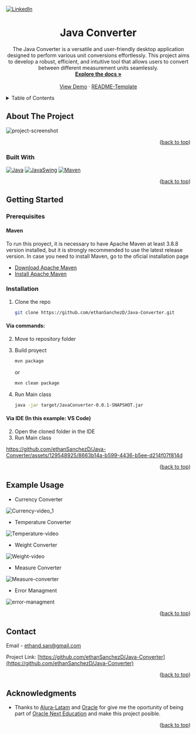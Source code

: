 <!-- Improved compatibility of back to top link: See: https://github.com/othneildrew/Best-README-Template/pull/73 -->
<a name="readme-top"></a>



<!-- PROJECT SHIELDS -->
<!--
*** I'm using markdown "reference style" links for readability.
*** Reference links are enclosed in brackets [ ] instead of parentheses ( ).
*** See the bottom of this document for the declaration of the reference variables
*** for contributors-url, forks-url, etc. This is an optional, concise syntax you may use.
*** https://www.markdownguide.org/basic-syntax/#reference-style-links
-->
[![LinkedIn][linkedin-shield]][linkedin-url]



<!-- PROJECT LOGO -->
<!-- <br />
<div align="center">
  <a href="https://github.com/ethanSanchezD/Java-Converter">
    <img src="images/logo.png" alt="Logo" width="80" height="80">
  </a> -->

<h1 align="center">Java Converter</h1>

  <p align="center">
    The Java Converter is a versatile and user-friendly desktop application designed to perform various unit conversions effortlessly. This project aims to develop a robust, efficient, and intuitive tool that allows users to convert between different measurement units seamlessly.
    <br />
    <a href="https://github.com/ethanSanchezD/Java-Converter"><strong>Explore the docs »</strong></a>
    <br />
    <br />
    <a href="#example-usage">View Demo</a>
    ·
    <a href="https://github.com/othneildrew/Best-README-Template/tree/master">README-Template</a>
  </p>
</div>



<!-- TABLE OF CONTENTS -->
<details>
  <summary>Table of Contents</summary>
  <ol>
    <li>
      <a href="#about-the-project">About The Project</a>
      <ul>
        <li><a href="#built-with">Built With</a></li>
      </ul>
    </li>
    <li>
      <a href="#getting-started">Getting Started</a>
      <ul>
        <li><a href="#prerequisites">Prerequisites</a></li>
        <li><a href="#installation">Installation</a></li>
      </ul>
    </li>
    <li><a href="#example-usage">Example Usage</a></li>
    <li><a href="#contact">Contact</a></li>
    <li><a href="#acknowledgments">Acknowledgments</a></li>
  </ol>
</details>



<!-- ABOUT THE PROJECT -->
## About The Project


![project-screenshot](https://github.com/ethanSanchezD/Java-Converter/assets/129548925/93455b9a-59f8-441a-8631-118a4c2e2e54)




<p align="right">(<a href="#readme-top">back to top</a>)</p>



### Built With

[![Java][Java.com]][Java-url]
[![JavaSwing][JavaSwing.html]][Java-swing-url]
[![Maven][Maven.org]][Maven-url]

<p align="right">(<a href="#readme-top">back to top</a>)</p>



<!-- GETTING STARTED -->
## Getting Started

### Prerequisites

#### Maven 
To run this proyect, it is necessary to have Apache Maven at least 3.8.8 version installed, but it is strongly recommended to use the latest release version.
In case you need to install Maven, go to the oficial installation page

* [Download Apache Maven](https://maven.apache.org/download.cgi)
* [Install Apache Maven](https://maven.apache.org/install.html)
### Installation


1. Clone the repo
   ```sh
   git clone https://github.com/ethanSanchezD/Java-Converter.git
   ```



#### Via commands:

2. Move to repository folder

3. Build proyect
   ```sh
   mvn package
   ```
   or
    ```sh
   mvn clean package
   ```
5. Run Main class
   ```sh
   java -jar target/JavaConverter-0.0.1-SNAPSHOT.jar
   ```
#### Via IDE (In this example: VS Code)
2. Open the cloned folder in the IDE
3. Run Main class




https://github.com/ethanSanchezD/Java-Converter/assets/129548925/8663b14a-b599-4436-b5ee-d214f07f814d


   



<p align="right">(<a href="#readme-top">back to top</a>)</p>



<!-- USAGE EXAMPLES -->
## Example Usage

* Currency Converter


![Currency-video_1](https://github.com/ethanSanchezD/Java-Converter/assets/129548925/faa7c108-ec99-44b6-980b-ee324ccc6a44)




* Temperature Converter

![Temperature-video](https://github.com/ethanSanchezD/Java-Converter/assets/129548925/85d50224-61f5-4774-af15-06c3efa90041)



* Weight Converter

![Weight-video](https://github.com/ethanSanchezD/Java-Converter/assets/129548925/556d9c1f-8405-4137-a216-f3ff2dfc29d6)


* Measure Converter


![Measure-converter](https://github.com/ethanSanchezD/Java-Converter/assets/129548925/da328faa-f6d9-4894-bd41-9c64e017ee47)




* Error Managment
  
![error-managment](https://github.com/ethanSanchezD/Java-Converter/assets/129548925/8457a443-1ccd-40bf-839a-5ca09cdbe68e)



<p align="right">(<a href="#readme-top">back to top</a>)</p>





<!-- CONTACT -->
## Contact

Email - ethand.san@gmail.com

Project Link: [https://github.com/ethanSanchezD/Java-Converter](https://github.com/ethanSanchezD/Java-Converter)

<p align="right">(<a href="#readme-top">back to top</a>)</p>



<!-- ACKNOWLEDGMENTS -->
## Acknowledgments

* Thanks to [Alura-Latam](https://www.aluracursos.com/?gclid=CjwKCAjwtuOlBhBREiwA7agf1rdySFIHX-ybAQ678Q779VPf4w5GhYMG21A5x9yPvKdORnMzIWK3DBoC6UAQAvD_BwE)
  and [Oracle](https://www.oracle.com/mx/) for give me the oportunity of being part of [Oracle Next Education](https://www.oracle.com/mx/education/oracle-next-education/) and make this project posible. 

<p align="right">(<a href="#readme-top">back to top</a>)</p>



<!-- MARKDOWN LINKS & IMAGES -->
<!-- https://www.markdownguide.org/basic-syntax/#reference-style-links -->
[linkedin-shield]: https://img.shields.io/badge/-LinkedIn-black.svg?style=for-the-badge&logo=linkedin&colorB=555
[linkedin-url]: https://linkedin.com/in/ethan-sanchez-jd
[product-screenshot]: \icons\project-screenshot.png
[Java.com]: https://img.shields.io/badge/java-17-%23ED8B00.svg?style=for-the-badge&logo=openjdk&logoColor=white
[Java-url]: https://www.java.com/en/
[JavaSwing.html]: https://img.shields.io/badge/java%20swing-EF2D5E?style=for-the-badge&logo=openjdk&logoColor=whitelogo=openjdk&logoColor=white
[Java-swing-url]: https://docs.oracle.com/javase%2F7%2Fdocs%2Fapi%2F%2F/javax/swing/package-summary.html
[Maven.org]: https://img.shields.io/badge/apache%20maven-3.9.3-C71A36?style=for-the-badge&logo=apachemaven&logoColor=white
[Maven-url]: https://maven.apache.org/index.html

